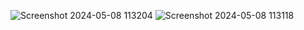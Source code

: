 ![Screenshot 2024-05-08 113204](https://github.com/sumita-dangal/Calculator-JS/assets/110279725/3d01bc51-8846-45dc-a866-c15cd1d38d0c)
![Screenshot 2024-05-08 113118](https://github.com/sumita-dangal/Calculator-JS/assets/110279725/caa6e300-7f10-49d5-b8f0-49341fdffa42)
